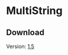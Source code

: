 # MultiString

## Download

Version:  <a href="https://github.com/adamis/MultiString/blob/master/MultiString1.5.rar" download="MultiString1.5.rar">1.5</a>
